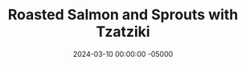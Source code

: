 ---
layout: post
title:  "Roasted Salmon and Sprouts with Tzatziki"
date:   2024-03-10 00:00:00 -05000
categories: 
- Recipes
- Fish
permalink: /recipes/salmon-and-tzatziki
image: /assets/Food/Fish/Tzatziki/tzatziki-cover.jpg
ing: tzatziki-ing
facts: tzatziki-facts
section1: Tzatziki
start2: Frozen brussel sprouts, thawed
section2: Brussel Sprouts
start3: Salmon
section3: Salmon
start4: 
section4: 
start5: 
section5: 
Prep: 20
Rest: 60
Cook: 30
Source1: 
Source2: 
whisk: https://s.samsungfood.com/LA06D
tags: 
- bake
- oven
- roast
- sea food
- seafood
- lemon pepper
- lemon
- pepper
- omega 3
- brussel
- sprout
- brussel sprouts
- plain nonfat greek yogurt
- yogurt
- cucumber
- simply
- salmon filet
- fillet
Description: Lemon and salmon go great together, one of my favorite combinations. I've also made a side of tzatziki sauce here, as well as some roasted brussel sprouts. This is a great light and healthy summery meal with plenty of Greek flavors
Instructions: 
- Starting with the Tzatziki. Finely dice your cucumber, and add to a strainer with salt. Let sit for about an hour to draw out excess water<br><br>

- To a medium bowl, combine the cucumber, yogurt, lemon juice, minced garlic, lemon pepper, garlic powder, and onion powder. Cover and refrigerate until ready to use<br><br>
- <center><img src="/assets/Food/Fish/Tzatziki/tzatziki-2.jpg" alt="" class="instruction-image"></center><br>

- Moving on to the brussel sprouts. Preheat your oven to 400F, and prepare a large cookie sheet with parchment or a silicone liner<br><br>

- Roast at 400F for about 30 minutes, or until lightly charred on the outside and tender in the center. Squeeze on some lemon or lime juice when done roasting<br><br>

- Finally, the salmon. In a small bowl, mix together lemon juice, lemon pepper, garlic powder, and onion powder. Rub onto each piece of salmon<br><br>

- Cut your sprouts in half, and add to the tray. Season with oil, garlic, onion, salt, and pepper, and toss together with your hands<br><br>

- Roast the salmon for 10-14 minutes at 400F, or until done to your liking. I like my salmon fully cooked, so I prefer the higher end of that range and an internal temperature of about 145F, but you might like less<br><br>
- <center><img src="/assets/Food/Fish/Tzatziki/tzatziki-7.jpg" alt="" class="instruction-image"></center>
---